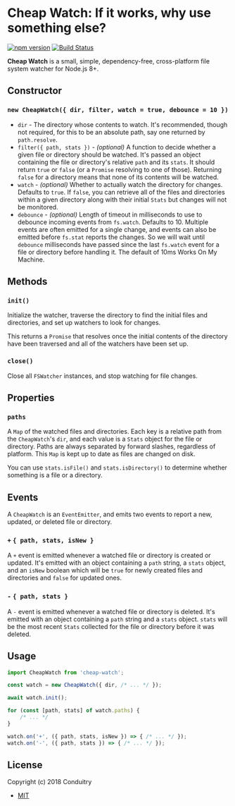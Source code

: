 # Cheap Watch: If it works, why use something else?

[![npm version](https://img.shields.io/npm/v/cheap-watch.svg?style=flat-square)](https://www.npmjs.com/package/cheap-watch) [![Build Status](https://travis-ci.org/Conduitry/cheap-watch.svg?branch=master)](https://travis-ci.org/Conduitry/cheap-watch)

**Cheap Watch** is a small, simple, dependency-free, cross-platform file system watcher for Node.js 8+.

## Constructor

### `new CheapWatch({ dir, filter, watch = true, debounce = 10 })`

- `dir` - The directory whose contents to watch. It's recommended, though not required, for this to be an absolute path, say one returned by `path.resolve`.
- `filter({ path, stats })` - _(optional)_ A function to decide whether a given file or directory should be watched. It's passed an object containing the file or directory's relative `path` and its `stats`. It should return `true` or `false` (or a `Promise` resolving to one of those). Returning `false` for a directory means that none of its contents will be watched.
- `watch` - _(optional)_ Whether to actually watch the directory for changes. Defaults to `true`. If `false`, you can retrieve all of the files and directories within a given directory along with their initial `Stats` but changes will not be monitored.
- `debounce` - _(optional)_ Length of timeout in milliseconds to use to debounce incoming events from `fs.watch`. Defaults to 10. Multiple events are often emitted for a single change, and events can also be emitted before `fs.stat` reports the changes. So we will wait until `debounce` milliseconds have passed since the last `fs.watch` event for a file or directory before handling it. The default of 10ms Works On My Machine.

## Methods

### `init()`

Initialize the watcher, traverse the directory to find the initial files and directories, and set up watchers to look for changes.

This returns a `Promise` that resolves once the initial contents of the directory have been traversed and all of the watchers have been set up.

### `close()`

Close all `FSWatcher` instances, and stop watching for file changes.

## Properties

### `paths`

A `Map` of the watched files and directories. Each key is a relative path from the `CheapWatch`'s `dir`, and each value is a `Stats` object for the file or directory. Paths are always separated by forward slashes, regardless of platform. This `Map` is kept up to date as files are changed on disk.

You can use `stats.isFile()` and `stats.isDirectory()` to determine whether something is a file or a directory.

## Events

A `CheapWatch` is an `EventEmitter`, and emits two events to report a new, updated, or deleted file or directory.

### `+` `{ path, stats, isNew }`

A `+` event is emitted whenever a watched file or directory is created or updated. It's emitted with an object containing a `path` string, a `stats` object, and an `isNew` boolean which will be `true` for newly created files and directories and `false` for updated ones.

### `-` `{ path, stats }`

A `-` event is emitted whenever a watched file or directory is deleted. It's emitted with an object containing a `path` string and a `stats` object. `stats` will be the most recent `Stats` collected for the file or directory before it was deleted.

## Usage

```javascript
import CheapWatch from 'cheap-watch';

const watch = new CheapWatch({ dir, /* ... */ });

await watch.init();

for (const [path, stats] of watch.paths) {
	/* ... */
}

watch.on('+', ({ path, stats, isNew }) => { /* ... */ });
watch.on('-', ({ path, stats }) => { /* ... */ });
```

## License

Copyright (c) 2018 Conduitry

- [MIT](LICENSE)
